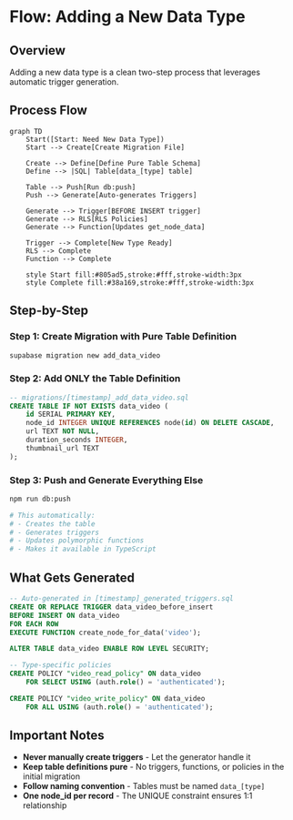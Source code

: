 # Flow: Adding a New Data Type

## Overview

Adding a new data type is a clean two-step process that leverages automatic trigger generation.

## Process Flow

```mermaid
graph TD
    Start([Start: Need New Data Type])
    Start --> Create[Create Migration File]
    
    Create --> Define[Define Pure Table Schema]
    Define --> |SQL| Table[data_[type] table]
    
    Table --> Push[Run db:push]
    Push --> Generate[Auto-generates Triggers]
    
    Generate --> Trigger[BEFORE INSERT trigger]
    Generate --> RLS[RLS Policies]
    Generate --> Function[Updates get_node_data]
    
    Trigger --> Complete[New Type Ready]
    RLS --> Complete
    Function --> Complete
    
    style Start fill:#805ad5,stroke:#fff,stroke-width:3px
    style Complete fill:#38a169,stroke:#fff,stroke-width:3px
```

## Step-by-Step

### Step 1: Create Migration with Pure Table Definition

```bash
supabase migration new add_data_video
```

### Step 2: Add ONLY the Table Definition

```sql
-- migrations/[timestamp]_add_data_video.sql
CREATE TABLE IF NOT EXISTS data_video (
    id SERIAL PRIMARY KEY,
    node_id INTEGER UNIQUE REFERENCES node(id) ON DELETE CASCADE,
    url TEXT NOT NULL,
    duration_seconds INTEGER,
    thumbnail_url TEXT
);
```

### Step 3: Push and Generate Everything Else

```bash
npm run db:push

# This automatically:
# - Creates the table
# - Generates triggers
# - Updates polymorphic functions
# - Makes it available in TypeScript
```

## What Gets Generated

```sql
-- Auto-generated in [timestamp]_generated_triggers.sql
CREATE OR REPLACE TRIGGER data_video_before_insert
BEFORE INSERT ON data_video
FOR EACH ROW
EXECUTE FUNCTION create_node_for_data('video');

ALTER TABLE data_video ENABLE ROW LEVEL SECURITY;

-- Type-specific policies
CREATE POLICY "video_read_policy" ON data_video
    FOR SELECT USING (auth.role() = 'authenticated');

CREATE POLICY "video_write_policy" ON data_video
    FOR ALL USING (auth.role() = 'authenticated');
```

## Important Notes

- **Never manually create triggers** - Let the generator handle it
- **Keep table definitions pure** - No triggers, functions, or policies in the initial migration
- **Follow naming convention** - Tables must be named `data_[type]`
- **One node_id per record** - The UNIQUE constraint ensures 1:1 relationship